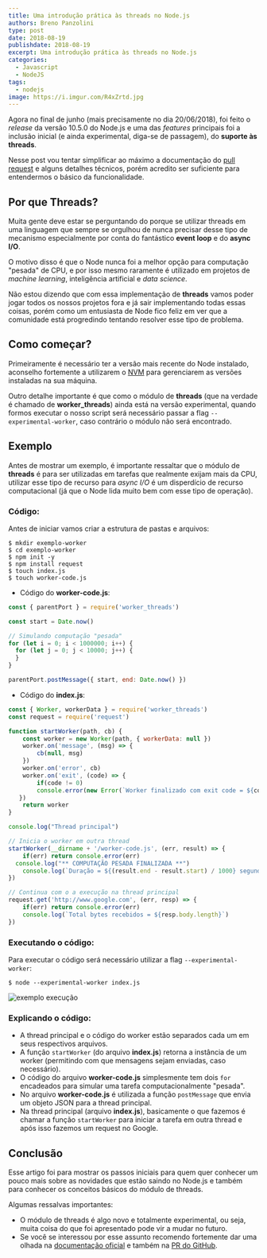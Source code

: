 ```yaml
---
title: Uma introdução prática às threads no Node.js
authors: Breno Panzolini
type: post
date: 2018-08-19
publishdate: 2018-08-19
excerpt: Uma introdução prática às threads no Node.js
categories:
  - Javascript
  - NodeJS
tags:
  - nodejs
image: https://i.imgur.com/R4xZrtd.jpg
---
```


Agora no final de junho (mais precisamente no dia 20/06/2018), foi feito o _release_ da versão 10.5.0 do Node.js e uma das _features_ principais foi a inclusão inicial (e ainda experimental, diga-se de passagem), do **suporte às threads**.

Nesse post vou tentar simplificar ao máximo a documentação do [pull request](https://github.com/nodejs/node/pull/20876) e alguns detalhes técnicos, porém acredito ser suficiente para entendermos o básico da funcionalidade.

## Por que Threads?

Muita gente deve estar se perguntando do porque se utilizar threads em uma linguagem que sempre se orgulhou de nunca precisar desse tipo de mecanismo especialmente por conta do fantástico **event loop** e do **async I/O**.

O motivo disso é que o Node nunca foi a melhor opção para computação "pesada" de CPU, e por isso mesmo raramente é utilizado em projetos de _machine learning_, inteligência artificial e _data science_.

Não estou dizendo que com essa implementação de **threads** vamos poder jogar todos os nossos projetos fora e já sair implementando todas essas coisas, porém como um entusiasta de Node fico feliz em ver que a comunidade está progredindo tentando resolver esse tipo de problema.

## Como começar?

Primeiramente é necessário ter a versão mais recente do Node instalado, aconselho fortemente a utilizarem o [NVM](https://github.com/creationix/nvm) para gerenciarem as versões instaladas na sua máquina.

Outro detalhe importante é que como o módulo de **threads** (que na verdade é chamado de **worker_threads**) ainda está na versão experimental, quando formos executar o nosso script será necessário passar a flag `--experimental-worker`, caso contrário o módulo não será encontrado.

## Exemplo

Antes de mostrar um exemplo, é importante ressaltar que o módulo de **threads** é para ser utilizadas em tarefas que realmente exijam mais da CPU, utilizar esse tipo de recurso para _async I/O_ é um disperdício de recurso computacional (já que o Node lida muito bem com esse tipo de operação).

### Código:

Antes de iniciar vamos criar a estrutura de pastas e arquivos:

    $ mkdir exemplo-worker
    $ cd exemplo-worker
    $ npm init -y
    $ npm install request
    $ touch index.js
    $ touch worker-code.js

* Código do **worker-code.js**:

```js
const { parentPort } = require('worker_threads')

const start = Date.now()

// Simulando computação "pesada"
for (let i = 0; i < 1000000; i++) {
  for (let j = 0; j < 10000; j++) {
  }
}

parentPort.postMessage({ start, end: Date.now() })
```

* Código do **index.js**:

```js
const { Worker, workerData } = require('worker_threads')
const request = require('request')

function startWorker(path, cb) {
	const worker = new Worker(path, { workerData: null })
	worker.on('message', (msg) => {
		cb(null, msg)
	})
	worker.on('error', cb)
	worker.on('exit', (code) => {
		if(code != 0)
	    console.error(new Error(`Worker finalizado com exit code = ${code}`))
   })
	return worker
}

console.log("Thread principal")

// Inicia o worker em outra thread
startWorker(__dirname + '/worker-code.js', (err, result) => {
	if(err) return console.error(err)
  console.log("** COMPUTAÇÃO PESADA FINALIZADA **")
	console.log(`Duração = ${(result.end - result.start) / 1000} segundos`)
})

// Continua com o a execução na thread principal
request.get('http://www.google.com', (err, resp) => {
	if(err) return console.error(err)
	console.log(`Total bytes recebidos = ${resp.body.length}`)
})
```

### Executando o código:

Para executar o código será necessário utilizar a flag `--experimental-worker`:

    $ node --experimental-worker index.js

![exemplo execução](https://i.imgur.com/Ba5rVYu.png)

### Explicando o código:

* A thread principal e o código do worker estão separados cada um em seus respectivos arquivos.
* A função `startWorker` (do arquivo **index.js**) retorna a instância de um worker (permitindo com que mensagens sejam enviadas, caso necessário).
* O código do arquivo **worker-code.js** simplesmente tem dois `for` encadeados para simular uma tarefa computacionalmente "pesada".
* No arquivo **worker-code.js** é utilizada a função `postMessage` que envia um objeto JSON para a thread principal.
* Na thread principal (arquivo **index.js**), basicamente o que fazemos é chamar a função `startWorker` para iniciar a tarefa em outra thread e após isso fazemos um request no Google.

## Conclusão

Esse artigo foi para mostrar os passos iniciais para quem quer conhecer um pouco mais sobre as novidades que estão saindo no Node.js e também para conhecer os conceitos básicos do módulo de threads.

Algumas ressalvas importantes:

* O módulo de threads é algo novo e totalmente experimental, ou seja, muita coisa do que foi apresentado pode vir a mudar no futuro.
* Se você se interessou por esse assunto recomendo fortemente dar uma olhada na [documentação oficial](https://nodejs.org/api/worker_threads.html) e também na [PR do GitHub](https://github.com/nodejs/node/pull/20876).